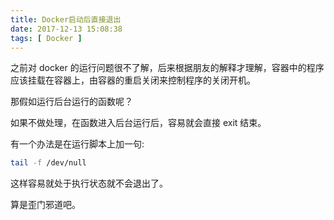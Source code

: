 ```yaml
---
title: Docker启动后直接退出
date: 2017-12-13 15:08:38
tags: [ Docker ]
---
```

之前对 docker 的运行问题很不了解，后来根据朋友的解释才理解，容器中的程序应该挂载在容器上，由容器的重启关闭来控制程序的关闭开机。

那假如运行后台运行的函数呢？

如果不做处理，在函数进入后台运行后，容易就会直接 exit 结束。

有一个办法是在运行脚本上加一句:

```sh
tail -f /dev/null
```

这样容易就处于执行状态就不会退出了。

算是歪门邪道吧。
